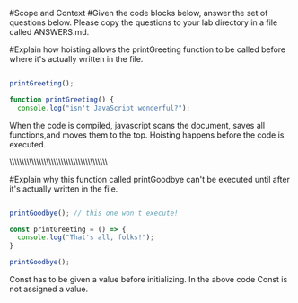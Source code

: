 #Scope and Context
#Given the code blocks below, answer the set of questions below. Please copy the questions to your lab directory in a file called ANSWERS.md.

#Explain how hoisting allows the printGreeting function to be called before where it's actually written in the file.

```javascript

printGreeting();

function printGreeting() {
  console.log("isn't JavaScript wonderful?");

```

When the code is compiled, javascript scans the document, saves all functions,and moves them to the top. Hoisting happens before the code is executed.

\\\\\\\\\\\\\\\\\\\\\\\\\\\\\\\\\\\\\\\\\\\\\\\\\\\\\\\\\\\\\\\\\\\\\\\\\\\\\\\\

#Explain why this function called printGoodbye can't be executed until after it's actually written in the file.

```javascript

printGoodbye(); // this one won't execute!

const printGreeting = () => {
  console.log("That's all, folks!");
}

printGoodbye();

```
Const has to be given a value before initializing. In the above code Const is not assigned a value.

